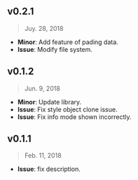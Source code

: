 ## v0.2.1

> Juy. 28, 2018

- **Minor**: Add feature of pading data.
- **Issue**: Modify file system.

## v0.1.2

> Jun. 9, 2018

- **Minor**: Update library.
- **Issue**: Fix style object clone issue.
- **Issue**: Fix info mode shown incorrectly.

## v0.1.1

> Feb. 11, 2018

- **Issue**: fix description.
